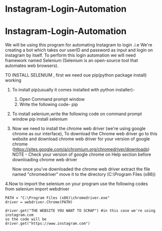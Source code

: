 # Instagram-Login-Automation
# Instagram-Login-Automation
 We will be using this program for automating Instagram to login .i.e We're creating a bot which takes our userID and password as input and login on instagram by itself.
 To perform this login automation we will need framework named Selenium (Selenium is an open-source tool that automates web browsers).
 
 TO INSTALL SELENIUM , first we need oue pip(python package install) working
 
 1. To install pip(usually it comes installed with python installer)-
      1. Open Command prompt window
      2. Write the following code- 
         pip
         
 2. To install selenium,write the following code on command prompt window
        pip install selenium
        
 3. Now we need to install the chrome web driver (we're using google chrome as our interface), To download the Chrome web driver
    go to this website and download chrome web driver for your version of google chrome (https://sites.google.com/a/chromium.org/chromedriver/downloads)
    NOTE - Check your version of google chrome on Help section before downloading chrome web driver
    
    Now once you've downloaded the chrome web driver extract the file named "chromedriver" move it to the directory (C:\Program Files (x86))
    
 4.Now to import the selenium on your program use the following codes
    from selenium import webdriver
    
    PATH = "C:\Program Files (x86)\chromedriver.exe"
    driver = webdriver.Chrome(PATH)
    
    driver.get("THE WEBSITE YOU WANT TO SCRAP") #in this case we're using instagram.com
    so the code will be
    driver.get("https://www.instagram.com")
         
 
